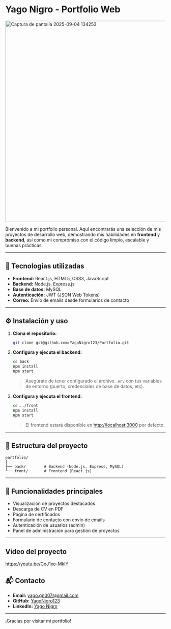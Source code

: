 # Yago Nigro - Portfolio Web
<img width="1154" height="630" alt="Captura de pantalla 2025-09-04 134253" src="https://github.com/user-attachments/assets/ba8063be-c4f0-4188-b0d6-abf7375f534e" />



Bienvenido a mi portfolio personal. Aquí encontrarás una selección de mis proyectos de desarrollo web, demostrando mis habilidades en **frontend** y **backend**, así como mi compromiso con el código limpio, escalable y buenas prácticas.

---

## 🚀 Tecnologías utilizadas

- **Frontend:** React.js, HTML5, CSS3, JavaScript
- **Backend:** Node.js, Express.js
- **Base de datos:** MySQL
- **Autenticación:** JWT (JSON Web Tokens)
- **Correo:** Envío de emails desde formularios de contacto

---

## ⚙️ Instalación y uso

1. **Clona el repositorio:**
   ```bash
   git clone git@github.com:YagoNigro123/Portfolio.git
   ```

2. **Configura y ejecuta el backend:**
   ```bash
   cd back
   npm install
   npm start
   ```
   > Asegúrate de tener configurado el archivo `.env` con tus variables de entorno (puerto, credenciales de base de datos, etc).

3. **Configura y ejecuta el frontend:**
   ```bash
   cd ../front
   npm install
   npm start
   ```
   > El frontend estará disponible en [http://localhost:3000](http://localhost:3000) por defecto.

---

## 📁 Estructura del proyecto

```
portfolio/
│
├── back/        # Backend (Node.js, Express, MySQL)
└── front/       # Frontend (React.js)
```

---

## 📄 Funcionalidades principales

- Visualización de proyectos destacados
- Descarga de CV en PDF
- Página de certificados
- Formulario de contacto con envío de emails
- Autenticación de usuarios (admin)
- Panel de administración para gestión de proyectos

---

## Video del proyecto
https://youtu.be/CoJ1xo-MklY

## 📬 Contacto

- **Email:** yago.gn007@gmail.com
- **GitHub:** [YagoNigro123](https://github.com/YagoNigro123)
- **LinkedIn:** [Yago Nigro](https://www.linkedin.com/in/yagonigro/)

---

¡Gracias por visitar mi portfolio!
